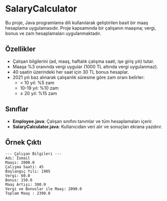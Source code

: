# SalaryCalculator

Bu proje, Java programlama dili kullanılarak geliştirilen basit bir maaş hesaplama uygulamasıdır. Proje kapsamında bir çalışanın maaşına; vergi, bonus ve zam hesaplamaları uygulanmaktadır.

## Özellikler

- Çalışan bilgilerini (ad, maaş, haftalık çalışma saati, işe giriş yılı) tutar.
- Maaşa %3 oranında vergi uygular (1000 TL altında vergi uygulanmaz).
- 40 saatin üzerindeki her saat için 30 TL bonus hesaplar.
- 2021 yılı baz alınarak çalışanlık süresine göre zam oranı belirler:
    - < 10 yıl: %5 zam
    - 10-19 yıl: %10 zam
    - ≥ 20 yıl: %15 zam

## Sınıflar

- **Employee.java**: Çalışan sınıfını tanımlar ve tüm hesaplamaları içerir.
- **SalaryCalculator.java**: Kullanıcıdan veri alır ve sonuçları ekrana yazdırır.

## Örnek Çıktı

    --- Çalışan Bilgileri ---
    Adı: İsmail
    Maaşı: 2000.0
    Çalışma Saati: 45
    Başlangıç Yılı: 1985
    Vergi: 60.0
    Bonus: 150.0
    Maaş Artışı: 300.0
    Vergi ve Bonuslar ile Maaş: 2090.0
    Toplam Maaş : 2390.0